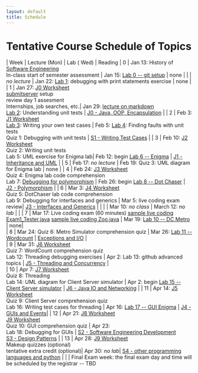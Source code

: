 ```yaml
---
layout: default
title: Schedule
---
```


# Tentative Course Schedule of Topics 

| Week | Lecture (Mon)  |  Lab ( Wed)   |      Reading
| 0    | Jan 13: History of <a href="https://dl.acm.org/doi/pdf/10.1145/1134285.1134288">Software Engineering</a> <br> In-class start of semester assessment | Jan 15: [Lab 0 -- git setup](lab/0)  | none |
|     | <i>no lecture</i>   | Jan 22:  [Lab 1](lab/1): debugging with print statements exercise |   none |         
| 1    | Jan 27: [J0 Worksheet](worksheet/j0_basic_java) <br> [submitserver](https://submit.cs.seas.gwu.edu/courses) setup <br> review day 1 assesment <br> Internships, job searches, etc.| Jan 29: [lecture on markdown](https://docs.github.com/en/get-started/writing-on-github/getting-started-with-writing-and-formatting-on-github/basic-writing-and-formatting-syntax)<br> [Lab 2](lab/2_unit_tests): Understanding unit tests | [J0 - Java, OOP, Encapsulation](j/0) |
| 2    | Feb 3: [J1 Worksheet](worksheet/j1)  <br> [Lab 3](lab/3_writing_tests): Writing your own test cases | Feb 5: [Lab 4](lab/4_debugging_with_tests): Finding faults with unit tests <br> Quiz 1: Debugging with unit tests | [S1 - Writing Test Cases](j/software_testing) |
| 3    | Feb 10: [J2 Worksheet](worksheet/j2) <br> Quiz 2: Writing unit tests <br> Lab 5: UML exercise for Enigma lab| Feb 12: begin [Lab 6 -- Enigma](lab/6_enigma) | [J1 - Inheritance and UML](j/1) |
| 5    | Feb 17:  <i>no lecture</i>   | Feb 19: Quiz 3: UML diagram for Enigma lab     |                              none                           |
| 4    | Feb 24: [J3 Worksheet](worksheet/j3) <br> Quiz 4: Enigma lab code comprehension <br> Lab 7: [Debugging for polymorphism](worksheet/j10) | Feb 26: begin [Lab 8 -- Dot Chaser](lab/2) | [J2 - Polymorphism](j/2) |
| 6    | Mar 3:   [J4 Worksheet](worksheet/j4) <br> Quiz 5: DotChaser lab code comprehension <br> Lab 9: Debugging for interfaces and generics | Mar 5: live coding exam review| [J3 - Interfaces and Generics](j/3)  |     |
|    | Mar 10: <i>no class</i>          | March 12: <i>no lab</i>   | |
| 7    | Mar 17: Live coding exam (60 minutes) [sample live coding Exam1_Tester.java](./j-units/Exam1_Tester.java) [sample live coding Zoo.java](./j-units/Zoo.java)  | Mar 19:  [Lab 10 -- DC Metro](project/1)  | none|        
| 8    | Mar 24: Quiz 6: Metro Simulator comprehension quiz  | Mar 26: [Lab 11 -- Wordcount](lab/3)  |       [Exceptions and I/O](j/exceptions)    |           
| 9    | Mar 31:  [J6 Worksheet](worksheet/j6) <br> Quiz 7: WordCount comprehension quiz <br> Lab 12: Threading debugging exercises | Apr 2:   Lab 13: github advanced topics  | [J5 - Threading and Concurrency](j/5) |           
| 10    | Apr 7: [J7 Worksheet](worksheet/j7) <br> Quiz 8: Threading <br> Lab 14: UML diagram for Client Server simulator   | Apr 2: begin [Lab 15 -- Client Server simulator](project/2)    | [J6 - Java IO and Networking](j/6) |
| 11   | Apr 14: [J5 Worksheet](worksheet/j5) <br> Quiz 9: Client Server comprehension quiz <br> Lab 16: Writing test cases for threading  | Apr 16:  [Lab 17 -- GUI Enigma](lab/4)  | [J4 - GUIs and Events](j/4)|
| 12   | Apr 21: [J8 Worksheet](worksheet/j8) <br> [J9 Worksheet](worksheet/j9) <br> Quiz 10: GUI comprehension quiz   | Apr 23: <br> Lab 18: Debugging for GUIs | [S2 - Software Engineering Development](j/software_engineering) <br> [S3 - Design Patterns](j/design) |
| 13   | Apr 28: [J9 Worksheet](worksheet/j9) <br> Makeup quizzes (optional) <br>tentative extra credit (optional)| Apr 30: <i>no lab</i>|  [S4 - other programming languages and python](j/languages)  |
|    | Final Exam week: the final exam day and time will be scheduled by the registrar -- TBD







